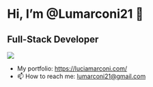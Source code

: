 <div>
<h1> Hi, I’m @Lumarconi21 👋 </h1>
<h2> Full-Stack Developer </h2>
</div>

<a href="https://www.linkedin.com/in/lumarconi21/"><img src="https://img.shields.io/badge/Linkedin-blue"></a>






- My portfolio: https://luciamarconi.com/
- 📫 How to reach me: lumarconi21@gmail.com

<!---
Lumarconi21/Lumarconi21 is a ✨ special ✨ repository because its `README.md` (this file) appears on your GitHub profile.
You can click the Preview link to take a look at your changes.
--->
